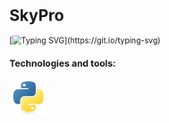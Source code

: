 # SkyPro
[![Typing SVG](https://readme-typing-svg.demolab.com?font=Dangrek&size=42&duration=3000&pause=500&color=2224F7&center=true&vCenter=true&multiline=true&repeat=false&width=1000&height=150&lines=Hi+there!+This+is+my+SkyPro`s+homeworks+repository.;Welcome+to+my+Github!)](https://git.io/typing-svg)

###  Technologies and tools:
[<img src=https://raw.githubusercontent.com/devicons/devicon/master/icons/python/python-original.svg height="68">](https://www.python.org/)
